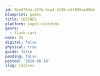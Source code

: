 ```yaml
---
id: 5be0f5da-d2fb-4ca4-b19b-c6f009ae89bb
blueprint: games
title: SD2SNES
platform: super-nintendo
genre:
  - flash-cart
note: OG
digital: false
physical: true
guide: false
pending: false
posted: '2018-06-18'
slug: sd2snes
---
```

